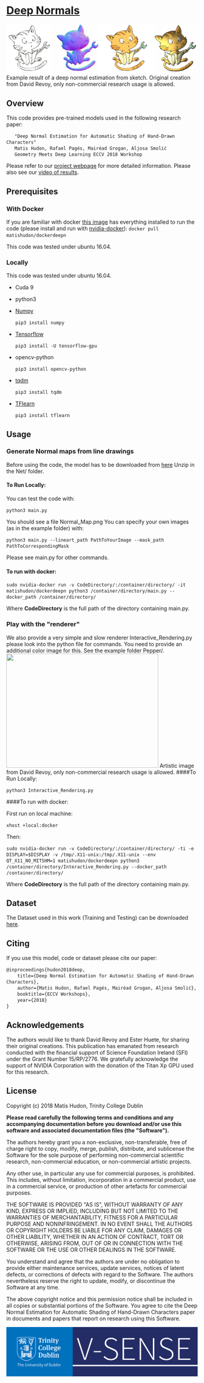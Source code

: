 # [Deep Normals](https://www.scss.tcd.ie/~hudonm/publication/deep-normal-estimation-for-automatic-shading-of-hand-drawn-characters/)
![Example result](images/Carrot.png?raw=true "Example result of the provided model." )
Example result of a deep normal estimation from sketch. Original creation from David Revoy, only non-commercial research usage is allowed.

## Overview

This code provides pre-trained models used in the following research paper:
```
   "Deep Normal Estimation for Automatic Shading of Hand-Drawn Characters"
   Matis Hudon, Rafael Pagés, Mairéad Grogan, Aljosa Smolić
   Geometry Meets Deep Learning ECCV 2018 Workshop
```
Please refer to our [project webpage](https://www.scss.tcd.ie/~hudonm/publication/deep-normal-estimation-for-automatic-shading-of-hand-drawn-characters/) for more detailed information. 
Please also see our [video of results](https://www.youtube.com/watch?v=1tZ-y0PzV8g&t=3s).

## Prerequisites

### With Docker

If you are familiar with docker [this image](https://hub.docker.com/r/matishudon/dockerdeepn/) has everything installed to run the code (please install and run with [nvidia-docker](https://github.com/NVIDIA/nvidia-docker)):
	```
	docker pull matishudon/dockerdeepn
	```

This code was tested under ubuntu 16.04.

### Locally

This code was tested under ubuntu 16.04.

- Cuda 9

- python3

- [Numpy](http://www.numpy.org/)
	```
	pip3 install numpy
	```
	
- [Tensorflow](https://www.tensorflow.org/)
	```
	pip3 install -U tensorflow-gpu
	```
- opencv-python 
	```
	pip3 install opencv-python
	```
	
- [tqdm](https://github.com/tqdm/tqdm)
	```
	pip3 install tqdm
	```
	
-  [TFlearn](http://tflearn.org/)
	```
	pip3 install tflearn
	```
	
## Usage
### Generate Normal maps from line drawings

Before using the code, the model has to be downloaded from [here](https://v-sense.scss.tcd.ie/Datasets/DeepNormalsModel.zip) Unzip in the Net/ folder.

#### To Run Locally:

You can test the code with:
```
python3 main.py
```
	
You should see a file Normal_Map.png
You can specify your own images (as in the example folder) with:
```
python3 main.py --lineart_path PathToYourImage --mask_path PathToCorrespondingMask
```
Please see main.py for other commands.

#### To run with docker:
```
sudo nvidia-docker run -v CodeDirectory/:/container/directory/ -it matishudon/dockerdeepn python3 /container/directory/main.py --docker_path /container/directory/
```
Where **CodeDirectory** is the full path of the directory containing main.py.

### Play with the "renderer"
 We also provide a very simple and slow renderer Interactive_Rendering.py please look into the python file for commands. You need to provide an additional color image for this. See the example folder Pepper/.
 <img src="images/Pepper.gif" width="400" height="300" />
Artistic image from David Revoy, only non-commercial research usage is allowed.
####To Run Locally:
```
python3 Interactive_Rendering.py 
```
####To run with docker:

First run on local machine:
```
xhost +local:docker
```
Then:
```
sudo nvidia-docker run -v CodeDirectory/:/container/directory/ -ti -e DISPLAY=$DISPLAY -v /tmp/.X11-unix:/tmp/.X11-unix --env QT_X11_NO_MITSHM=1 matishudon/dockerdeepn python3 /container/directory/Interactive_Rendering.py --docker_path /container/directory/
```
Where **CodeDirectory** is the full path of the directory containing main.py.

## Dataset

The Dataset used in this work (Training and Testing) can be downloaded [here](https://v-sense.scss.tcd.ie/Datasets/DeepNormalsDataset.zip).

## Citing 
If you use this model, code or dataset please cite our paper:

```
@inproceedings{hudon2018deep,
	title={Deep Normal Estimation for Automatic Shading of Hand-Drawn Characters},
	author={Matis Hudon, Rafael Pagés, Mairéad Grogan, Aljosa Smolić},
	booktitle={ECCV Workshops},
	year={2018}
}
```

## Acknowledgements
The authors would like to thank David Revoy and Ester Huete, for sharing their original creations. This publication has emanated from research conducted with the financial support of Science Foundation Ireland (SFI) under the Grant Number 15/RP/2776. We gratefully acknowledge the support of NVIDIA Corporation with the donation of the Titan Xp GPU used for this research.

## License
Copyright (c) 2018 Matis Hudon, Trinity College Dublin

**Please read carefully the following terms and conditions and any accompanying documentation before you download and/or use this software and associated documentation files (the "Software").**

The authors hereby grant you a non-exclusive, non-transferable, free of charge right to copy, modify, merge, publish, distribute, and sublicense the Software for the sole purpose of performing non-commercial scientific research, non-commercial education, or non-commercial artistic projects.

Any other use, in particular any use for commercial purposes, is prohibited. This includes, without limitation, incorporation in a commercial product, use in a commercial service, or production of other artefacts for commercial purposes.

THE SOFTWARE IS PROVIDED "AS IS", WITHOUT WARRANTY OF ANY KIND, EXPRESS OR IMPLIED, INCLUDING BUT NOT LIMITED TO THE WARRANTIES OF MERCHANTABILITY, FITNESS FOR A PARTICULAR PURPOSE AND NONINFRINGEMENT. IN NO EVENT SHALL THE AUTHORS OR COPYRIGHT HOLDERS BE LIABLE FOR ANY CLAIM, DAMAGES OR OTHER LIABILITY, WHETHER IN AN ACTION OF CONTRACT, TORT OR OTHERWISE, ARISING FROM, OUT OF OR IN CONNECTION WITH THE SOFTWARE OR THE USE OR OTHER DEALINGS IN THE SOFTWARE.

You understand and agree that the authors are under no obligation to provide either maintenance services, update services, notices of latent defects, or corrections of defects with regard to the Software. The authors nevertheless reserve the right to update, modify, or discontinue the Software at any time.

The above copyright notice and this permission notice shall be included in all copies or substantial portions of the Software. You agree to cite the Deep Normal Estimation for Automatic Shading of Hand-Drawn Characters paper in documents and papers that report on research using this Software.

![](images/v-sense.jpg) 